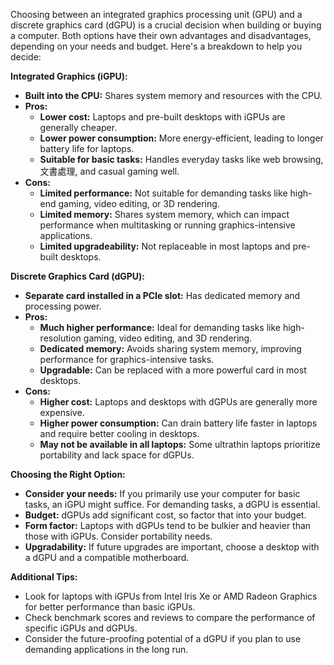 Choosing between an integrated graphics processing unit (GPU) and a discrete graphics card (dGPU) is a crucial decision when building or buying a computer. Both options have their own advantages and disadvantages, depending on your needs and budget. Here's a breakdown to help you decide:

**Integrated Graphics (iGPU):**

- **Built into the CPU:** Shares system memory and resources with the CPU.
- **Pros:**
    - **Lower cost:** Laptops and pre-built desktops with iGPUs are generally cheaper.
    - **Lower power consumption:** More energy-efficient, leading to longer battery life for laptops.
    - **Suitable for basic tasks:** Handles everyday tasks like web browsing,文書處理, and casual gaming well.
- **Cons:**
    - **Limited performance:** Not suitable for demanding tasks like high-end gaming, video editing, or 3D rendering.
    - **Limited memory:** Shares system memory, which can impact performance when multitasking or running graphics-intensive applications.
    - **Limited upgradeability:** Not replaceable in most laptops and pre-built desktops.

**Discrete Graphics Card (dGPU):**

- **Separate card installed in a PCIe slot:** Has dedicated memory and processing power.
- **Pros:**
    - **Much higher performance:** Ideal for demanding tasks like high-resolution gaming, video editing, and 3D rendering.
    - **Dedicated memory:** Avoids sharing system memory, improving performance for graphics-intensive tasks.
    - **Upgradable:** Can be replaced with a more powerful card in most desktops.
- **Cons:**
    - **Higher cost:** Laptops and desktops with dGPUs are generally more expensive.
    - **Higher power consumption:** Can drain battery life faster in laptops and require better cooling in desktops.
    - **May not be available in all laptops:** Some ultrathin laptops prioritize portability and lack space for dGPUs.

**Choosing the Right Option:**

- **Consider your needs:** If you primarily use your computer for basic tasks, an iGPU might suffice. For demanding tasks, a dGPU is essential.
- **Budget:** dGPUs add significant cost, so factor that into your budget.
- **Form factor:** Laptops with dGPUs tend to be bulkier and heavier than those with iGPUs. Consider portability needs.
- **Upgradability:** If future upgrades are important, choose a desktop with a dGPU and a compatible motherboard.

**Additional Tips:**

- Look for laptops with iGPUs from Intel Iris Xe or AMD Radeon Graphics for better performance than basic iGPUs.
- Check benchmark scores and reviews to compare the performance of specific iGPUs and dGPUs.
- Consider the future-proofing potential of a dGPU if you plan to use demanding applications in the long run.
